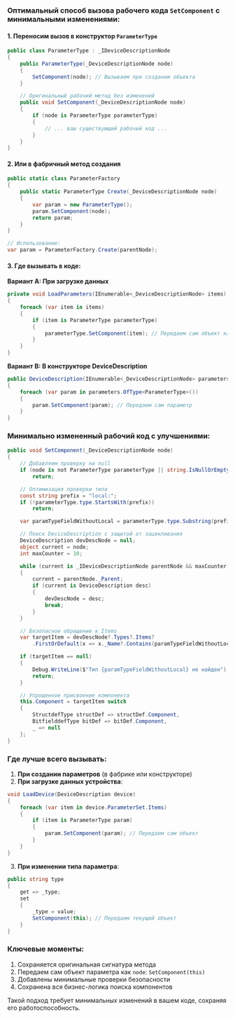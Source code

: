 ### Оптимальный способ вызова рабочего кода `SetComponent` с минимальными изменениями:

#### 1. Переносим вызов в конструктор `ParameterType`
```csharp
public class ParameterType : _IDeviceDescriptionNode
{
    public ParameterType(_DeviceDescriptionNode node)
    {
        SetComponent(node); // Вызываем при создании объекта
    }

    // Оригинальный рабочий метод без изменений
    public void SetComponent(_DeviceDescriptionNode node)
    {
        if (node is ParameterType parameterType)
        {
            // ... ваш существующий рабочий код ...
        }
    }
}
```

#### 2. Или в фабричный метод создания
```csharp
public static class ParameterFactory
{
    public static ParameterType Create(_DeviceDescriptionNode node)
    {
        var param = new ParameterType();
        param.SetComponent(node);
        return param;
    }
}

// Использование:
var param = ParameterFactory.Create(parentNode);
```

#### 3. Где вызывать в коде:

**Вариант A: При загрузке данных**
```csharp
private void LoadParameters(IEnumerable<_DeviceDescriptionNode> items)
{
    foreach (var item in items)
    {
        if (item is ParameterType parameterType)
        {
            parameterType.SetComponent(item); // Передаем сам объект как node
        }
    }
}
```

**Вариант B: В конструкторе DeviceDescription**
```csharp
public DeviceDescription(IEnumerable<_DeviceDescriptionNode> parameters)
{
    foreach (var param in parameters.OfType<ParameterType>())
    {
        param.SetComponent(param); // Передаем сам параметр
    }
}
```

### Минимально измененный рабочий код с улучшениями:

```csharp
public void SetComponent(_DeviceDescriptionNode node)
{
    // Добавляем проверку на null
    if (node is not ParameterType parameterType || string.IsNullOrEmpty(parameterType.type)) 
        return;

    // Оптимизация проверки типа
    const string prefix = "local:";
    if (!parameterType.type.StartsWith(prefix))
        return;

    var paramTypeFieldWithoutLocal = parameterType.type.Substring(prefix.Length);

    // Поиск DeviceDescription с защитой от зацикливания
    DeviceDescription devDescNode = null;
    object current = node;
    int maxCounter = 10;

    while (current is _IDeviceDescriptionNode parentNode && maxCounter-- > 0)
    {
        current = parentNode._Parent;
        if (current is DeviceDescription desc)
        {
            devDescNode = desc;
            break;
        }
    }

    // Безопасное обращение к Items
    var targetItem = devDescNode?.Types?.Items?
        .FirstOrDefault(x => x._Name?.Contains(paramTypeFieldWithoutLocal) == true);

    if (targetItem == null)
    {
        Debug.WriteLine($"Тип {paramTypeFieldWithoutLocal} не найден");
        return;
    }

    // Упрощенное присвоение компонента
    this.Component = targetItem switch
    {
        StructdefType structDef => structDef.Component,
        BitfielddefType bitDef => bitDef.Component,
        _ => null
    };
}
```

### Где лучше всего вызывать:

1. **При создании параметров** (в фабрике или конструкторе)
2. **При загрузке данных устройства**:
```csharp
void LoadDevice(DeviceDescription device)
{
    foreach (var item in device.ParameterSet.Items)
    {
        if (item is ParameterType param)
        {
            param.SetComponent(param); // Передаем сам объект
        }
    }
}
```

3. **При изменении типа параметра**:
```csharp
public string type
{
    get => _type;
    set
    {
        _type = value;
        SetComponent(this); // Передаем текущий объект
    }
}
```

### Ключевые моменты:

1. Сохраняется оригинальная сигнатура метода
2. Передаем сам объект параметра как `node`: `SetComponent(this)`
3. Добавлены минимальные проверки безопасности
4. Сохранена вся бизнес-логика поиска компонентов

Такой подход требует минимальных изменений в вашем коде, сохраняя его работоспособность.
